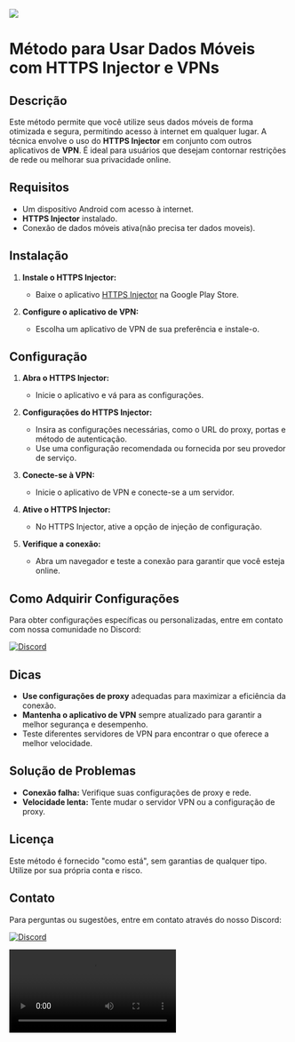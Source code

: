  <a href="#"><img src="https://komarev.com/ghpvc/?username=net&style=for-the-badge&label=Views:&color=ff69b4"/></a>
# Método para Usar Dados Móveis com HTTPS Injector e VPNs

## Descrição

Este método permite que você utilize seus dados móveis de forma otimizada e segura, permitindo acesso à internet em qualquer lugar. A técnica envolve o uso do **HTTPS Injector** em conjunto com outros aplicativos de **VPN**. É ideal para usuários que desejam contornar restrições de rede ou melhorar sua privacidade online.

## Requisitos

- Um dispositivo Android com acesso à internet.
- **HTTPS Injector** instalado.
- Conexão de dados móveis ativa(não precisa ter dados moveis).

## Instalação

1. **Instale o HTTPS Injector:**
   - Baixe o aplicativo [HTTPS Injector](https://play.google.com/store/apps/details?id=stealthvpn.injection) na Google Play Store.

2. **Configure o aplicativo de VPN:**
   - Escolha um aplicativo de VPN de sua preferência e instale-o.

## Configuração

1. **Abra o HTTPS Injector:**
   - Inicie o aplicativo e vá para as configurações.

2. **Configurações do HTTPS Injector:**
   - Insira as configurações necessárias, como o URL do proxy, portas e método de autenticação.
   - Use uma configuração recomendada ou fornecida por seu provedor de serviço.

3. **Conecte-se à VPN:**
   - Inicie o aplicativo de VPN e conecte-se a um servidor.

4. **Ative o HTTPS Injector:**
   - No HTTPS Injector, ative a opção de injeção de configuração.

5. **Verifique a conexão:**
   - Abra um navegador e teste a conexão para garantir que você esteja online.

## Como Adquirir Configurações

Para obter configurações específicas ou personalizadas, entre em contato com nossa comunidade no Discord:

<a href="https://discord.gg/DWKb32QKkJ"><img src="https://img.shields.io/static/v1?logo=discord&label=&message=Discord&color=36393f&style=flat-square" alt="Discord"></a>

## Dicas

- **Use configurações de proxy** adequadas para maximizar a eficiência da conexão.
- **Mantenha o aplicativo de VPN** sempre atualizado para garantir a melhor segurança e desempenho.
- Teste diferentes servidores de VPN para encontrar o que oferece a melhor velocidade.

## Solução de Problemas

- **Conexão falha:** Verifique suas configurações de proxy e rede.
- **Velocidade lenta:** Tente mudar o servidor VPN ou a configuração de proxy.

## Licença

Este método é fornecido "como está", sem garantias de qualquer tipo. Utilize por sua própria conta e risco.

## Contato

Para perguntas ou sugestões, entre em contato através do nosso Discord: 

<a href="https://discord.gg/DWKb32QKkJ"><img src="https://img.shields.io/static/v1?logo=discord&label=&message=Discord&color=36393f&style=flat-square" alt="Discord"></a>

![tutorial](https://i.imgur.com/RLrObov.mp4)
